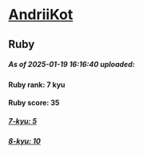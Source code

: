 # [AndriiKot](https://www.codewars.com/users/AndriiKot) 
## Ruby

##### As of 2025-01-19 16:16:40 uploaded:

#### Ruby rank: 7 kyu

#### Ruby score: 35

##### [7-kyu: 5](https://github.com/AndriiKot/Ruby__CodeWars/tree/main/kyu-7)

##### [8-kyu: 10](https://github.com/AndriiKot/Ruby__CodeWars/tree/main/kyu-8)


